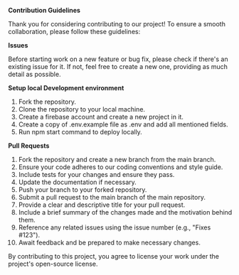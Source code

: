 **Contribution Guidelines**

Thank you for considering contributing to our project! To ensure a smooth collaboration, please follow these guidelines:

**Issues**

Before starting work on a new feature or bug fix, please check if there's an existing issue for it. If not, feel free to create a new one, providing as much detail as possible.

**Setup local Development environment**
1. Fork the repository.
2. Clone the repository to your local machine.
3. Create a firebase account and create a new project in it.
4. Create a copy of .env.example file as .env and add all mentioned fields.
5. Run npm start command to deploy locally.

**Pull Requests**

1. Fork the repository and create a new branch from the main branch.
2. Ensure your code adheres to our coding conventions and style guide.
3. Include tests for your changes and ensure they pass.
4. Update the documentation if necessary.
5. Push your branch to your forked repository.
6. Submit a pull request to the main branch of the main repository.
7. Provide a clear and descriptive title for your pull request.
8. Include a brief summary of the changes made and the motivation behind them.
9. Reference any related issues using the issue number (e.g., "Fixes #123").
10. Await feedback and be prepared to make necessary changes.

By contributing to this project, you agree to license your work under the project's open-source license.
